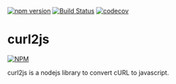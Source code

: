 [![npm version](https://img.shields.io/npm/v/curl2js.svg?style=flat)](https://www.npmjs.com/package/react)
[![Build Status](https://travis-ci.org/opw0011/curlJs.svg?branch=master)](https://travis-ci.org/opw0011/curlJs)
[![codecov](https://img.shields.io/codecov/c/github/opw0011/curlJs.svg)](https://codecov.io/gh/opw0011/curlJs)


# curl2js 

[![NPM](https://nodei.co/npm/curl2js.png)](https://nodei.co/npm/curl2js/)

curl2js is a nodejs library to convert cURL to javascript.

